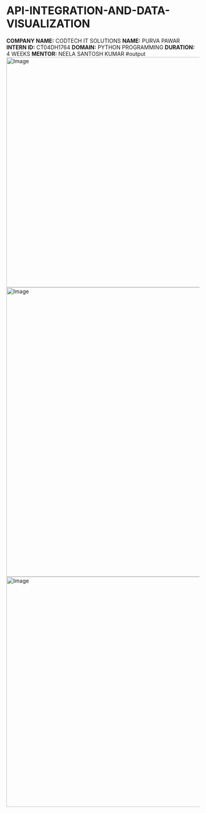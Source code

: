 # API-INTEGRATION-AND-DATA-VISUALIZATION
**COMPANY NAME:** CODTECH IT SOLUTIONS
**NAME:** PURVA PAWAR
**INTERN ID:** CT04DH1764
**DOMAIN:** PYTHON PROGRAMMING
**DURATION:** 4 WEEKS
**MENTOR:** NEELA SANTOSH KUMAR
#output
<img width="1200" height="600" alt="Image" src="https://github.com/user-attachments/assets/cb318216-d6fa-4fd5-9098-2fc1de28c77e" />
<img width="1536" height="754" alt="Image" src="https://github.com/user-attachments/assets/b728e2bf-4aca-4734-a82c-64c8858898c8" />
<img width="1200" height="600" alt="Image" src="https://github.com/user-attachments/assets/39a1c642-6d3f-420a-ad61-064c906c5cca" />
